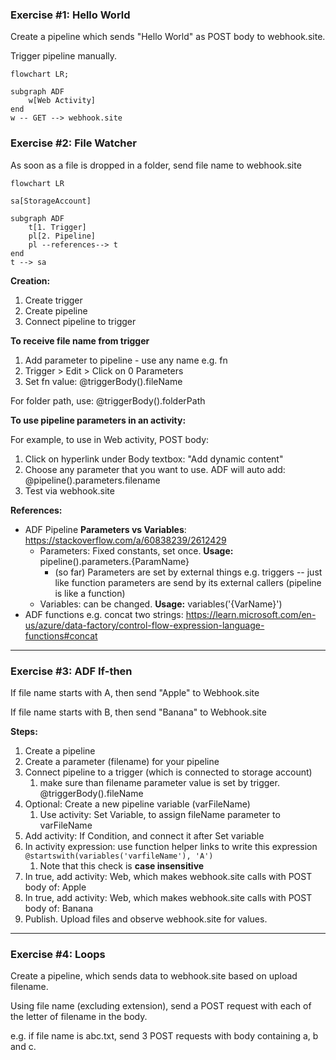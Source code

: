 ### Exercise #1: Hello World

Create a pipeline which sends "Hello World" as POST body to webhook.site.

Trigger pipeline manually.



```mermaid
flowchart LR;

subgraph ADF
	w[Web Activity]
end
w -- GET --> webhook.site
```





### Exercise #2: File Watcher

As soon as a file is dropped in a folder, send file name to webhook.site

```mermaid
flowchart LR

sa[StorageAccount]

subgraph ADF
	t[1. Trigger]
	pl[2. Pipeline]
	pl --references--> t
end
t --> sa

```

**Creation:**

1. Create trigger
2. Create pipeline
3. Connect pipeline to trigger

**To receive file name from trigger**

1. Add parameter to pipeline - use any name e.g. fn
2. Trigger > Edit > Click on 0 Parameters 
3. Set fn value:  @triggerBody().fileName

For folder path, use: @triggerBody().folderPath

**To use pipeline parameters in an activity:**

For example, to use in Web activity, POST body:

1. Click on hyperlink under Body textbox: "Add dynamic content"
2. Choose any parameter that you want to use. ADF will auto add: @pipeline().parameters.filename
3. Test via webhook.site



**References:**

- ADF Pipeline **Parameters vs Variables**: https://stackoverflow.com/a/60838239/2612429
  - Parameters: Fixed constants, set once. **Usage:** pipeline().parameters.{ParamName}
    - (so far) Parameters are set by external things e.g. triggers -- just like function parameters are send by its external callers (pipeline is like a function)
  - Variables: can be changed. **Usage:** variables('{VarName}')
- ADF functions e.g. concat two strings: https://learn.microsoft.com/en-us/azure/data-factory/control-flow-expression-language-functions#concat



---

### Exercise #3: ADF If-then

If file name starts with A, then send "Apple" to Webhook.site

If file name starts with B, then send "Banana" to Webhook.site



**Steps:**

1. Create a pipeline
2. Create a parameter (filename) for your pipeline
3. Connect pipeline to a trigger (which is connected to storage account)
   1. make sure than filename parameter value is set by trigger. @triggerBody().fileName
4. Optional: Create a new pipeline variable (varFileName)
   1. Use activity: Set Variable, to assign fileName parameter to varFileName
5. Add activity: If Condition, and connect it after Set variable
6. In activity expression: use function helper links to write this expression ```@startswith(variables('varfileName'), 'A')```
   1. Note that this check is **case insensitive**
7. In true, add activity: Web, which makes webhook.site calls with POST body of: Apple
8. In true, add activity: Web, which makes webhook.site calls with POST body of: Banana
9. Publish. Upload files and observe webhook.site for values.



---

### Exercise #4: Loops

Create a pipeline, which sends data to webhook.site based on upload filename.

Using file name (excluding extension), send a POST request with each of the letter of filename in the body.

e.g. if file name is abc.txt, send 3 POST requests with body containing a, b and c.

